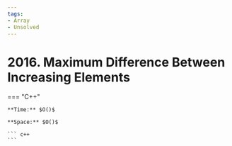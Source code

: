 ```yaml
---
tags:
- Array
- Unsolved
---
```



# 2016. Maximum Difference Between Increasing Elements

=== "C++"

    **Time:** $O()$

    **Space:** $O()$

    ``` c++
    ```